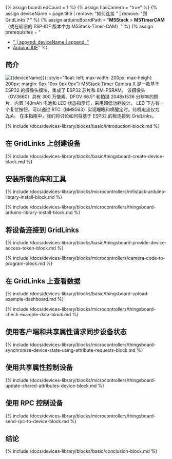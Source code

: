 {% assign boardLedCount = 1 %}
{% assign hasCamera = "true" %}
{% assign deviceName = page.title | remove: "如何连接 " | remove: "到 GridLinks？" %}
{% assign arduinoBoardPath = "**M5Stack** > **M5TimerCAM**（或在较旧的 ESP-IDF 版本中为 M5Stack-Timer-CAM）" %}
{% assign prerequisites = "
- [" | append: deviceName | append: "](https://shop.m5stack.com/collections/m5-cameras/products/esp32-psram-timer-camera-x-ov3660)
- [Arduino IDE](https://www.arduino.cc/en/software)"
 %}

## 简介

![{{deviceName}}](/images/devices-library/{{page.deviceImageFileName}}){: style="float: left; max-width: 200px; max-height: 200px; margin: 0px 10px 0px 0px"}
[M5Stack Timer Camera X](https://shop.m5stack.com/collections/m5-cameras/products/esp32-psram-timer-camera-x-ov3660) 是一款基于 ESP32 的摄像头模块，集成了 ESP32 芯片和 8M-PSRAM。
该摄像头（OV3660）具有 300 万像素、DFOV 66.5° 和拍摄 2048x1536 分辨率的照片，内置 140mAh 电池和 LED 状态指示灯，采用超低功耗设计。
LED 下方有一个复位按钮。可以通过 RTC（BM8563）实现睡眠和唤醒定时。待机电流仅为 2μA。
在本指南中，我们将讨论如何将基于 ESP32 的板连接到 GridLinks。

{% include /docs/devices-library/blocks/basic/introduction-block.md %}

## 在 GridLinks 上创建设备

{% include /docs/devices-library/blocks/basic/thingsboard-create-device-block.md %}

## 安装所需的库和工具

{% include /docs/devices-library/blocks/microcontrollers/m5stack-arduino-library-install-block.md %}

{% include /docs/devices-library/blocks/microcontrollers/thingsboard-arduino-library-install-block.md %}

## 将设备连接到 GridLinks

{% include /docs/devices-library/blocks/basic/thingsboard-provide-device-access-token-block.md %}

{% include /docs/devices-library/blocks/microcontrollers/camera-code-to-program-block.md %}

## 在 GridLinks 上查看数据

{% include /docs/devices-library/blocks/basic/thingsboard-upload-example-dashboard.md %}

{% include /docs/devices-library/blocks/microcontrollers/thingsboard-check-example-data-block.md %}

## 使用客户端和共享属性请求同步设备状态

{% include /docs/devices-library/blocks/microcontrollers/thingsboard-synchronize-device-state-using-attribute-requests-block.md %}

## 使用共享属性控制设备

{% include /docs/devices-library/blocks/microcontrollers/thingsboard-update-shared-attributes-device-block.md %}

## 使用 RPC 控制设备

{% include /docs/devices-library/blocks/microcontrollers/thingsboard-send-rpc-to-device-block.md %}

## 结论

{% include /docs/devices-library/blocks/basic/conclusion-block.md %}